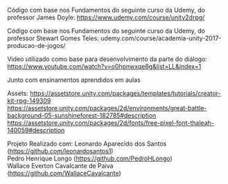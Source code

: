 Código com base nos Fundamentos do seguinte curso da Udemy, do professor James Doyle:
https://www.udemy.com/course/unity2drpg/

Código com base nos Fundamentos do seguinte curso da Udemy, do professor Stewart Gomes Teles:
udemy.com/course/academia-unity-2017-producao-de-jogos/

Video utilizado como base para desenvolvimento da parte do diálogo:
https://www.youtube.com/watch?v=o0hpnwxqe6g&list=LL&index=1


Junto com ensinamentos aprendidos em aulas

Assets: https://assetstore.unity.com/packages/templates/tutorials/creator-kit-rpg-149309
https://assetstore.unity.com/packages/2d/environments/great-battle-background-05-sunshineforest-182785#description
https://assetstore.unity.com/packages/2d/fonts/free-pixel-font-thaleah-140059#description

Projeto Realizado com:
Leonardo Aparecido dos Santos (https://github.com/leonardosantos1) <br>
Pedro Henrique Longo (https://github.com/PedroHLongo) <br>
Wallace Everton Cavalcante de Paiva (https://github.com/WallaceCavalcante) <br>

